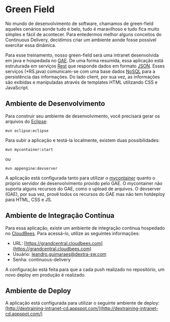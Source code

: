 Green Field
===========

No mundo de desenvolvimento de software, chamamos de green-field aqueles cenários aonde tudo é belo, tudo é maravilhoso e tudo fica muito simples e fácil de acontecer. Para entedermos melhor alguns conceitos do Continuous Delivery, decidimos criar um ambiente aonde fosse possível exercitar essa dinâmica.

Para esse treinamento, nosso green-field será uma intranet desenvolvida em java e hospedada no [GAE](https://developers.google.com/appengine/?hl=pt-br "Google Application Engine"). De uma forma resumida, essa aplicação está estruturada em serviços [Rest](http://www.jboss.org/resteasy "RestEasy") que responde dados em formato [JSON](http://www.json.org/ "JSON"). Esses serviços (*RS.java) comunicam-se com uma base dados [NoSQL](https://developers.google.com/appengine/docs/java/datastore/?hl=pt-br "DataStore") para a persistência das informações. Do lado client, por sua vez, as informações são exibidas e manipuladas através de templates HTML utilizando CSS e JavaScript.

Ambiente de Desenvolvimento
---------------------------

Para construir seu ambiente de desenvolvimento, você precisará gerar os arquivos do [Eclipse](http://www.eclipse.org/):
```
mvn eclipse:eclipse
```

Para subir a aplicação e testá-la localmente, existem duas possibilidades:
```
mvn mycontainer:start
```
ou
```
mvn appengine:devserver
```

A aplicação está configurada tanto para utilizar o [mycontainer](http://code.google.com/p/mycontainer/) quanto o próprio servidor de desenvolvimento provido pelo GAE. O mycontainer não suporta alguns recursos do GAE, como o upload de arquivos. O devserver (GAE), por sua vez, provê todos os recursos do GAE mas não tem hotdeploy para HTML, CSS e JS.

Ambiente de Integração Contínua
-------------------------------

Para essa aplicação, existe um ambiente de integração contínua hospedado no [CloudBees](http://www.cloudbees.com/). Para acessá-lo, utilize as seguintes informações:

* URL: [https://grandcentral.cloudbees.com](https://grandcentral.cloudbees.com)
* Usuário: leandro.guimaraes@dextra-sw.com
* Senha: continuous-delivery

A configuração está feita para que a cada push realizado no repositório, um novo deploy em produção é realizado.

Ambiente de Deploy
------------------

A aplicação está configurada para utilizar o seguinte ambiente de deploy:
[http://dextraining-intranet-cd.appspot.com/](http://dextraining-intranet-cd.appspot.com/)
